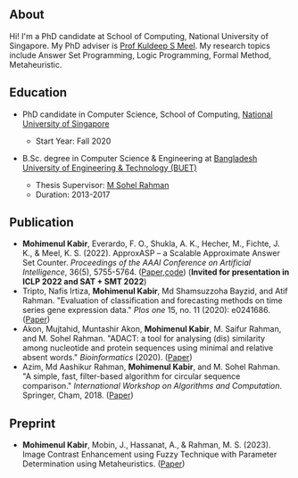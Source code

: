 ## About

Hi! I'm a PhD candidate at School of Computing, National University of Singapore. My PhD adviser is [Prof Kuldeep S Meel](https://www.comp.nus.edu.sg/~meel/). My research topics include Answer Set Programming, Logic Programming, Formal Method, Metaheuristic.

## Education
- PhD candidate in Computer Science, School of Computing, [National University of Singapore](https://www.nus.edu.sg/) 
    - Start Year: Fall 2020
    
-  B.Sc. degree in Computer Science & Engineering at [Bangladesh University of Engineering & Technology (BUET)](https://www.buet.ac.bd/web/)
    - Thesis Supervisor: [M Sohel Rahman](https://scholar.google.com/citations?user=IUwFD9gAAAAJ&hl=en)
    - Duration: 2013-2017

## Publication
- **Mohimenul Kabir**, Everardo, F. O., Shukla, A. K., Hecher, M., Fichte, J. K., & Meel, K. S. (2022). ApproxASP – a Scalable Approximate Answer Set Counter. _Proceedings of the AAAI Conference on Artificial Intelligence_, 36(5), 5755-5764. ([Paper](https://doi.org/10.1609/aaai.v36i5.20518),[code](https://github.com/meelgroup/ApproxASP2)) (**Invited for presentation in ICLP 2022 and SAT + SMT 2022**)
- Tripto, Nafis Irtiza, **Mohimenul Kabir**, Md Shamsuzzoha Bayzid, and Atif Rahman. "Evaluation of classification and forecasting methods on time series gene expression data." _Plos one_ 15, no. 11 (2020): e0241686. ([Paper](https://journals.plos.org/plosone/article?id=10.1371/journal.pone.0241686))
- Akon, Mujtahid, Muntashir Akon, **Mohimenul Kabir**, M. Saifur Rahman, and M. Sohel Rahman. "ADACT: a tool for analysing (dis) similarity among nucleotide and protein sequences using minimal and relative absent words." _Bioinformatics_ (2020). ([Paper](https://academic.oup.com/bioinformatics/advance-article/doi/10.1093/bioinformatics/btaa853/5918021?login=true))
- Azim, Md Aashikur Rahman, **Mohimenul Kabir**, and M. Sohel Rahman. "A simple, fast, filter-based algorithm for circular sequence comparison." _International Workshop on Algorithms and Computation_. Springer, Cham, 2018. ([Paper](https://drive.google.com/file/d/1LTctT55GkXiIZgh__2UEn3u5dvGwJQem/view?usp=sharing))

## Preprint
- **Mohimenul Kabir**, Mobin, J., Hassanat, A., & Rahman, M. S. (2023). Image Contrast Enhancement using Fuzzy Technique with Parameter Determination using Metaheuristics. ([Paper](https://arxiv.org/abs/2301.12682))
